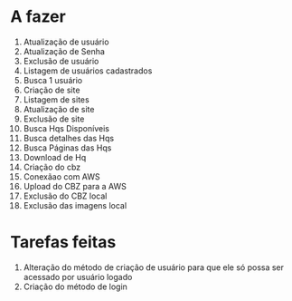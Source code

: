 # A fazer
1. Atualização de usuário
2. Atualização de Senha
3. Exclusão de usuário
4. Listagem de usuários cadastrados
5. Busca 1 usuário
6. Criação de site
7. Listagem de sites
8. Atualização de site
9. Exclusão de site
10. Busca Hqs Disponíveis
11. Busca detalhes das Hqs
12. Busca Páginas das Hqs
13. Download de Hq
14. Criação do cbz
15. Conexãao com AWS
16. Upload do CBZ para a AWS
17. Exclusão do CBZ local
18. Exclusão das imagens local

# Tarefas feitas

1. Alteração do método de criação de usuário para que ele só possa ser acessado por usuário logado
2. Criação do método de login